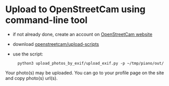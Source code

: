 # Upload to OpenStreetCam using command-line tool

- if not already done, create an account on [OpenStreetCam website](https://www.openstreetcam.org/)
- download [openstreetcam/upload-scripts](https://github.com/openstreetcam/upload-scripts)
- use the script:

        python3 upload_photos_by_exif/upload_exif.py -p ~/tmp/piano/out/

Your photo(s) may be uploaded. You can go to your profile page on the site and copy photo(s) url(s).

